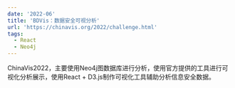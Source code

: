 ```yaml
---
date: '2022-06'
title: 'BDVis：数据安全可视分析'
url: 'https://chinavis.org/2022/challenge.html'
tags:
  - React
  - Neo4j
---
```


ChinaVis2022，主要使用Neo4j图数据库进行分析，使用官方提供的工具进行可视化分析展示，使用React + D3.js制作可视化工具辅助分析信息安全数据。
